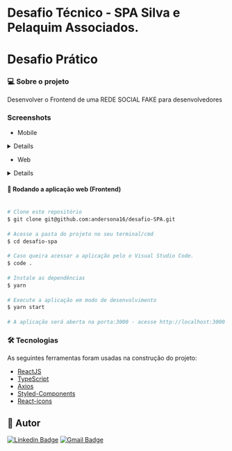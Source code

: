 # Desafio Técnico - SPA Silva e Pelaquim Associados.

# Desafio Prático

### 💻 Sobre o projeto

Desenvolver o Frontend de uma REDE SOCIAL FAKE para desenvolvedores

### Screenshots

- Mobile
<details>

<h1 align="center">
    <img alt="SPA" title="#SPA-desafio" src="src/assets/img/ImagensProjeto/Mobile/Forget.PNG"/>
    <img alt="SPA" title="#SPA-desafio" src="src/assets/img/ImagensProjeto/Mobile/CreateAccount.PNG"/>
    <img alt="SPA" title="#SPA-desafio" src="src/assets/img/ImagensProjeto/Mobile/Login.png"/>
</h1>
</details>

- Web
<details>

</details>

#### 🧭 Rodando a aplicação web (Frontend)

```bash

# Clone este repositório
$ git clone git@github.com:andersona16/desafio-SPA.git

# Acesse a pasta do projeto no seu terminal/cmd
$ cd desafio-spa

# Caso queira acessar a aplicação pelo o Visual Studio Code.
$ code .

# Instale as dependências
$ yarn

# Execute a aplicação em modo de desenvolvimento
$ yarn start

# A aplicação será aberta na porta:3000 - acesse http://localhost:3000

```

### 🛠 Tecnologias

As seguintes ferramentas foram usadas na construção do projeto:

- [ReactJS](https://pt-br.reactjs.org/)
- [TypeScript](https://www.typescriptlang.org/)
- [Axios](https://axios-http.com/docs/intro)
- [Styled-Components](https://styled-components.com/)
- [React-icons](https://react-icons.github.io/react-icons/)

## 🦸 Autor

[![Linkedin Badge](<https://img.shields.io/badge/-Anderson-blue?style=flat-square&logo=Linkedin&logoColor=var(--colors-white);&link=https://www.linkedin.com/in/andersonaraujjo/>)](https://www.linkedin.com/in/andersonaraujjo/)
[![Gmail Badge](<https://img.shields.io/badge/-andersonaraujoc1@gmail.com-c14438?style=flat-square&logo=Gmail&logoColor=var(--colors-white);&link=mailto:andersonaraujoc1@gmail.com>)](mailto:andersonaraujoc1@gmail.com)
